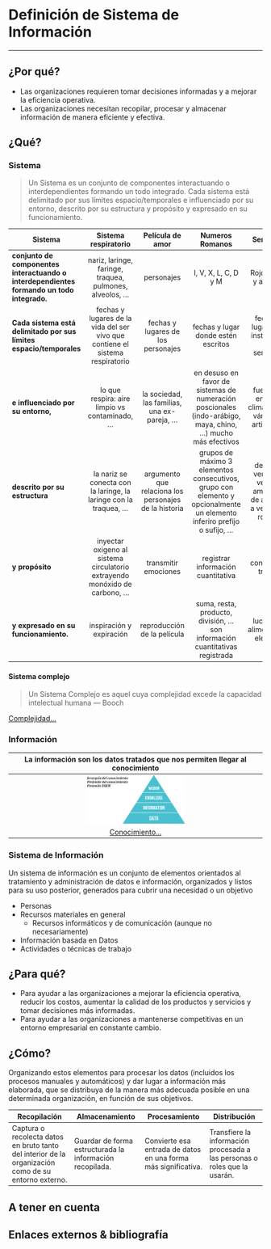 # Definición de Sistema de Información

---

## ¿Por qué?

- Las organizaciones requieren tomar decisiones informadas y a mejorar la eficiencia operativa.
- Las organizaciones necesitan recopilar, procesar y almacenar información de manera eficiente y efectiva. 

## ¿Qué?

### Sistema

> Un Sistema es un conjunto de componentes interactuando o interdependientes formando un todo integrado. Cada sistema está delimitado por sus límites espacio/temporales e influenciado por su entorno, descrito por su estructura y propósito y expresado en su funcionamiento.

|Sistema|Sistema respiratorio|Película de amor|Numeros Romanos|Semaforo
|-|:-:|:-:|:-:|:-:
**conjunto de componentes interactuando o interdependientes formando un todo integrado.**|nariz, laringe, faringe, traquea, pulmones, alveolos, …​|personajes|I, V, X, L, C, D y M|Rojo, verde y amarillo
**Cada sistema está delimitado por sus límites espacio/temporales**|fechas y lugares de la vida del ser vivo que contiene el sistema respiratorio|fechas y lugares de los personajes|fechas y lugar donde estén escritos|fechas y lugar de la instalación del semáforo
**e influenciado por su entorno,**|lo que respira: aire limpio vs contaminado, …​|la sociedad, las familias, una ex-pareja, …​|en desuso en favor de sistemas de numeración poscionales (indo-arábigo, maya, chino, …​) mucho más efectivos|fuente de energía, climatología, vándalos, artistas, …​
**descrito por su estructura**|la nariz se conecta con la laringe, la laringe con la traquea, …​|argumento que relaciona los personajes de la historia|grupos de máximo 3 elementos consecutivos, grupo con elemento y opcionalmente un elemento inferiro prefijo o sufijo, …​|de rojo a verde, de verda a amarillo y de amarillo a verdo y/o rojo, …​
**y propósito**|inyectar oxigeno al sistema circulatorio extrayendo monóxido de carbono, …​|transmitir emociones|registrar información cuantitativa|controlar el tráfico
**y expresado en su funcionamiento.**|inspiración y expiración|reproducción de la película|suma, resta, producto, división, …​ son información cuantitativas registrada|luces con alimentación electrica

#### Sistema complejo

> Un Sistema Complejo es aquel cuya complejidad excede la capacidad intelectual humana — Booch

[Complejidad...](https://docs.google.com/presentation/d/1FBjSPhSYrgBQjVp8HefkiJA_AwJU_bq24b8WMz3xzOA/edit?usp=sharing)

### Información

<div align="center">

|La información son los datos tratados que nos permiten llegar al conocimiento|
|:-:|
|<img src="../images/piramideDIKW.png" width="40%">|
|[Conocimiento...](https://docs.google.com/presentation/d/1QJdg8M0iOwv1gxydwcza6X0dkZmrlaxFf1PH87X7gRo/edit?usp=sharing)|

</div>
  
### Sistema de Información

Un sistema de información es un conjunto de elementos orientados al tratamiento y administración de datos e información, organizados y listos para su uso posterior, generados para cubrir una necesidad o un objetivo

- Personas
- Recursos materiales en general
  - Recursos informáticos y de comunicación (aunque no necesariamente)
- Información basada en Datos
- Actividades o técnicas de trabajo

## ¿Para qué?

- Para ayudar a las organizaciones a mejorar la eficiencia operativa, reducir los costos, aumentar la calidad de los productos y servicios y tomar decisiones más informadas.
- Para ayudar a las organizaciones a mantenerse competitivas en un entorno empresarial en constante cambio.

## ¿Cómo?

Organizando estos elementos para procesar los datos (incluidos los procesos manuales y automáticos) y dar lugar a información más elaborada, que se distribuya de la manera más adecuada posible en una determinada organización, en función de sus objetivos.

|Recopilación|Almacenamiento|Procesamiento|Distribución|
-|-|-|-
Captura o recolecta datos en bruto tanto del interior de la organización como de su entorno externo.|Guardar de forma estructurada la información recopilada.|Convierte esa entrada de datos en una forma más significativa.|Transfiere la información procesada a las personas o roles que la usarán.

## A tener en cuenta



## Enlaces externos & bibliografía
